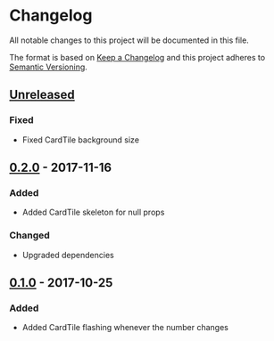 # Changelog
All notable changes to this project will be documented in this file.

The format is based on [Keep a Changelog](http://keepachangelog.com/en/1.0.0/)
and this project adheres to [Semantic Versioning](http://semver.org/spec/v2.0.0.html).

## [Unreleased]
### Fixed
- Fixed CardTile background size

## [0.2.0] - 2017-11-16
### Added
- Added CardTile skeleton for null props

### Changed
- Upgraded dependencies

## [0.1.0] - 2017-10-25
### Added
- Added CardTile flashing whenever the number changes

[Unreleased]: https://github.com/HearthSim/react-hs-components/compare/v0.2.0...HEAD
[0.2.0]: https://github.com/HearthSim/react-hs-components/compare/v0.1.0...v0.2.0
[0.1.0]: https://github.com/HearthSim/react-hs-components/compare/v0.0.6...v0.1.0

